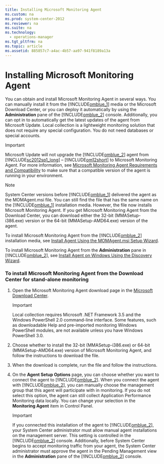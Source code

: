 ```yaml
---
title: Installing Microsoft Monitoring Agent
ms.custom: na
ms.prod: system-center-2012
ms.reviewer: na
ms.suite: na
ms.technology: 
  - operations-manager
ms.tgt_pltfrm: na
ms.topic: article
ms.assetid: 885857c7-a4ac-4b57-aa97-941f8189a13a
---
```

# Installing Microsoft Monitoring Agent
You can obtain and install Microsoft Monitoring Agent in several ways. You can manually install it from the [!INCLUDE[omblue_1](../Token/omblue_1_md.md)] media or the Microsoft Download Center, or you can deploy it automatically by using the **Administration** pane of the [!INCLUDE[omblue_2](../Token/omblue_2_md.md)] console. Additionally, you can opt in to automatically get the latest updates of the agent from Microsoft Update. Local collection is a lightweight monitoring solution that does not require any special configuration. You do not need databases or special accounts.

> [!IMPORTANT]
> Microsoft Update will not upgrade the [!INCLUDE[omblue_2](../Token/omblue_2_md.md)] agent from [!INCLUDE[sc2012sp1_long](../Token/sc2012sp1_long_md.md)] – [!INCLUDE[om12short](../Token/om12short_md.md)] to Microsoft Monitoring Agent. For more information, see [Microsoft Monitoring Agent Requirements and Compatibility](../Topic/Microsoft-Monitoring-Agent-Requirements-and-Compatibility.md) to make sure that a compatible version of the agent is running in your environment.

> [!NOTE]
> System Center versions before [!INCLUDE[omblue_1](../Token/omblue_1_md.md)] delivered the agent as the MOMAgent.msi file. You can still find the file that has the same name on the [!INCLUDE[omblue_1](../Token/omblue_1_md.md)] installation media. However, the file now installs Microsoft Monitoring Agent. If you get Microsoft Monitoring Agent from the Download Center, you can download either the 32\-bit \(MMASetup\-i386.exe\) version or the 64\-bit \(MMASetup\-AMD64.exe\) version of the agent.

To install Microsoft Monitoring Agent from the [!INCLUDE[omblue_2](../Token/omblue_2_md.md)] installation media, see [Install Agent Using the MOMAgent.msi Setup Wizard](http://go.microsoft.com/fwlink/?LinkId=323496).

To install Microsoft Monitoring Agent from the **Administration** pane in [!INCLUDE[omblue_2](../Token/omblue_2_md.md)], see [Install Agent on Windows Using the Discovery Wizard](http://go.microsoft.com/fwlink/?LinkId=323497).

### To install Microsoft Monitoring Agent from the Download Center for stand\-alone monitoring

1.  Open the Microsoft Monitoring Agent download page in the [Microsoft Download Center](http://go.microsoft.com/fwlink/?LinkID=309771).

    > [!IMPORTANT]
    > Local collection requires Microsoft .NET Framework 3.5 and the Windows PowerShell 2.0 command\-line interface. Some features, such as downloadable Help and pre\-imported monitoring Windows PowerShell modules, are not available unless you have Windows PowerShell 3.0.

2.  Choose whether to install the 32\-bit \(MMASetup\-i386.exe\) or 64\-bit \(MMASetup\-AMD64.exe\) version of Microsoft Monitoring Agent, and follow the instructions to download the file.

3.  When the download is complete, run the file and follow the instructions.

4.  On the **Agent Setup Options** page, you can choose whether you want to connect the agent to [!INCLUDE[omblue_2](../Token/omblue_2_md.md)]. When you connect the agent with [!INCLUDE[omblue_2](../Token/omblue_2_md.md)], you can manually choose the management group that this agent will participate with in monitoring. If you do not select this option, the agent can still collect Application Performance Monitoring data locally. You can change your selection in the **Monitoring Agent** item in Control Panel.

    > [!IMPORTANT]
    > If you connected this installation of the agent to [!INCLUDE[omblue_2](../Token/omblue_2_md.md)], your System Center administrator must allow manual agent installations on the management server. This setting is controlled in the [!INCLUDE[omblue_2](../Token/omblue_2_md.md)] console. Additionally, before System Center begins to accept monitoring traffic from your agent, the System Center administrator must approve the agent in the Pending Management view in the **Administration** pane of the [!INCLUDE[omblue_2](../Token/omblue_2_md.md)] console.

